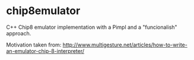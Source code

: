 # chip8emulator
C++ Chip8 emulator implementation with a Pimpl and a "funcionalish" approach.

Motivation taken from:
http://www.multigesture.net/articles/how-to-write-an-emulator-chip-8-interpreter/

